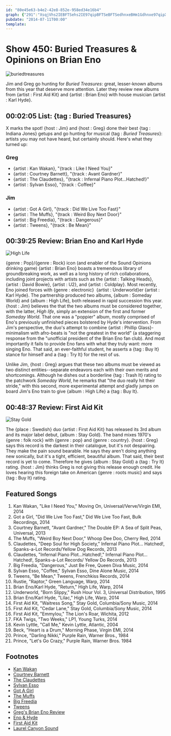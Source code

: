```yaml
---
id: "80e45e63-b4e2-42e8-852e-958ed34e16b4"
graph: {"291":"XsqjVhs2IEBFTSehs2IE97qipBFTSeBFTSedhnxeBHm1Gdhnxe97qipX6cfd","1TP":"OZwuCmckbYOZwuCzrUAH97qipOZwuC97qipX6cfdBHm1GdhnxeOZwuCdhnxe"}
pubdate: "2014-07-11T00:00"
template: 
---
```






# Show 450: Buried Treasures & Opinions on Brian Eno

![buriedtreasures](https://static.soundopinions.org/images/treasures.jpg)

Jim and Greg go hunting for *Buried Treasures*: great, lesser-known albums from this year that deserve more attention. Later they review new albums from {artist : First Aid Kit} and {artist : Brian Eno} with house musician {artist : Karl Hyde}.



## 00:02:05 List: {tag : Buried Treasures}

X marks the spot! {host : Jim} and {host : Greg} done their best {tag : Indiana Jones} getups and go hunting for musical {tag : *Buried Treasures*}: artists you may not have heard, but certainly should.  Here's what they turned up:


### Greg

- {artist : Kan Wakan}, "{track : Like I Need You}"
- {artist : Courtney Barnett}, "{track : Avant Gardner}"
- {artist : The Claudettes}, "{track : Infernal Piano Plot...Hatched!}"
- {artist : Sylvan Esso}, "{track : Coffee}"


### Jim

- {artist : Got A Girl}, "{track : Did We Live Too Fast}"
- {artist : The Muffs}, "{track : Weird Boy Next Door}"
- {artist : Big Freedia}, "{track : Dangerous}"
- {artist : Tweens}, "{track : Be Mean}"



## 00:39:25 Review: Brian Eno and Karl Hyde

![High Life](https://static.soundopinions.org/assets/450/1TP0.jpg)

{genre : Pop}/{genre : Rock} icon (and enabler of the Sound Opinions drinking game) {artist : Brian Eno} boasts a tremendous library of groundbreaking work, as well as a long history of rich collaborations, including joint projects with artists such as the {artist : Talking Heads}, {artist : David Bowie}, {artist : U2}, and {artist : Coldplay}. Most recently, Eno  joined forces with {genre : electronic}  {artist : Underworld}er {artist : Karl Hyde}.  The partnership produced two albums, {album : Someday World} and {album : High Life}, both released in rapid succession this year. {host : Jim} believes the that the two albums must be considered together, with the latter, *High life*, simply an extension of the first and former *Someday World*. That one was a "poppier" album, mostly comprised of Eno's previously unfinished pieces bolstered by Hyde's intervention. From Jim's perspective, the duo's attempt to combine {artist : Phillip Glass}-minimalism with afro-beats is "not the greatest in the world" (a staggering response from the "unofficial president of the Brian Eno fan club). And most importantly it fails to provide Eno fans with what they truly want: more singing Eno. That said, an ever-faithful student, he asserts a {tag : Buy It} stance for himself and a {tag : Try It} for the rest of us.

Unlike Jim, {host : Greg} argues that these two albums must be viewed as two distinct entities--separate endeavors each with their own merits and shortcomings. Although he dishes out a borderline {tag : Trash It} rating to the patchwork *Someday World*, he remarks that "the duo really hit their stride," with this second, more experimental attempt and gladly jumps on board Jim's Eno train to give {album : High Life} a {tag : Buy It}.



## 00:48:37 Review: First Aid Kit

![Stay Gold](https://static.soundopinions.org/assets/450/2910.jpg)

The {place : Swedish} duo {artist : First Aid Kit} has released its 3rd album and its major label debut, {album : Stay Gold}. The band mixes 1970's {genre : folk rock} with {genre : pop} and {genre : country}. {host : Greg} says this record is the darkest in their catalogue, but it's not despairing. They make the pain sound bearable. He says they aren't doing anything new sonically, but it's a tight, efficient, beautiful album. That said, their best record is yet to come. Therefore he gives {album : Stay Gold} a {tag : Try It} rating. {host : Jim} thinks Greg is not giving this release enough credit. He loves hearing this foreign take on American {genre : roots music} and says {tag : Buy It} rating.



## Featured Songs

1. Kan Wakan, "Like I Need You," Moving On, Universal/Verve/Virgin EMI, 2014
2. Got a Girl, "Did We Live Too Fast," Did We Live Too Fast, Bulk Recordings, 2014
3. Courtney Barnett, "Avant Gardner," The Double EP: A Sea of Split Peas, Universal, 2013
4. The Muffs, "Weird Boy Next Door," Whoop Dee Doo, Cherry Red, 2014
5. Claudettes, "Deep Soul for High Society," Infernal Piano Plot… Hatched!, Spanks-a-Lot Records/Yellow Dog Records, 2013
6. Claudettes, "Infernal Piano Plot…Hatched!," Infernal Piano Plot…Hatched!, Spanks-a-Lot Records/ Yellow Do Records, 2013
7. Big Freedia, "Dangerous," Just Be Free, Queen Diva Music, 2014
8. Sylvan Esso, "Coffee," Sylvan Esso, Dine Alone Music, 2014
9. Tweens, "Be Mean," Tweens, Frenchkiss Records, 2014
10. Rustie, "Raptor," Green Language, Warp, 2014
11. Brian Eno/Karl Hyde, "Return," High Life, Warp, 2014
12. Underworld, "Born Slippy," Rush Hour Vol. 3, Universal Distribution, 1995
13. Brian Eno/Karl Hyde, "Lilac," High Life, Warp, 2014
14. First Aid Kit, "Waitress Song," Stay Gold, Columbia/Sony Music, 2014
15. First Aid Kit, "Cedar Lane," Stay Gold, Columbia/Sony Music, 2014
16. First Aid Kit, "Emmylou," The Lion's Roar, Wichita, 2012
17. FKA Twigs, "Two Weeks," LP1, Young Turks, 2014
18. Kevin Lyttle, "Call Me," Kevin Lyttle, Atlantic, 2004
19. Beck, "Heart is a Drum," Morning Phase, Virgin EMI, 2014
20. Prince, "Darling Nikki," Purple Rain, Warner Bros., 1984
21. Prince, "Let's Go Crazy," Purple Rain, Warner Bros. 1984



## Footnotes

- [Kan Wakan](http://www.kanwakan.com/)
- [Courtney Barnett](http://courtneybarnett.com.au/)
- [The Claudettes](http://claudettesbar.tumblr.com/)
- [Sylvan Esso](http://www.sylvanesso.com/)
- [Got A Girl](http://got-a-girl.com/)
- [The Muffs](http://themuffsband.blogspot.com/)
- [Big Freedia](http://www.bigfreedia.com/)
- [Tweens](http://tweensband.com/)
- [Greg's Brian Eno Review](http://www.chicagotribune.com/entertainment/music/turnitup/ct-brian-eno-karl-hyde-high-life-review-20140630,0,7085287.column)
- [Eno & Hyde](http://www.enohyde.com/)
- [First Aid Kit](http://www.thisisfirstaidkit.com/)
- [Laurel Canyon Sound](http://www.rollingstone.com/music/news/hot-scene-the-return-to-laurel-canyon-19691231)